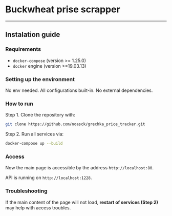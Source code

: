 # Buckwheat prise scrapper

-------------------
## Instalation guide

### Requirements

- ```docker-compose``` (version >= 1.25.0)
- ```docker``` engine (version >=19.03.13)

### Setting up the environment

No env needed. All configurations built-in. No external dependencies.

### How to run
Step 1. Clone the repository with:

``` bash
git clone https://github.com/noasck/grechka_price_tracker.git
```
Step 2. Run all services via:

``` bash
docker-compose up --build
```

### Access

Now the main page is accessible by the address ```http://localhost:80```. 

API is running on ```http://localhost:1228```. 

### Troubleshooting

If the main content of the page will not load, **restart of services (Step 2)** may help with access troubles.




